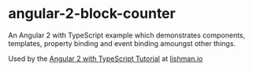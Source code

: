 # angular-2-block-counter

An Angular 2 with TypeScript example which demonstrates components, templates, property binding and event binding amoungst other things. 

Used by the [Angular 2 with TypeScript Tutorial](http://lishman.io/angular-2-tutorial) at [lishman.io](http://lishman.io)
